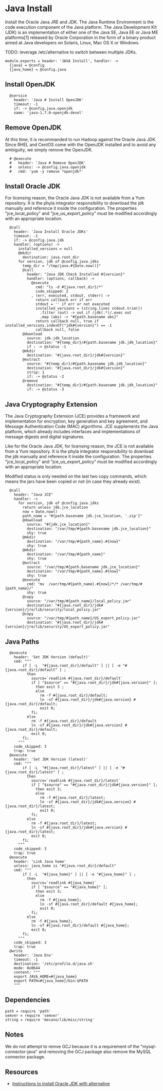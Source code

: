 
# Java Install

Install the Oracle Java JRE and JDK. The Java Runtime Environment is the code 
execution component of the Java platform. The Java Development Kit (JDK) is 
an implementation of either one of the Java SE, Java EE or Java ME platforms[1] 
released by Oracle Corporation in the form of a binary product aimed at Java 
developers on Solaris, Linux, Mac OS X or Windows.

TODO: leverage /etc/alternative to switch between multiple JDKs.

    module.exports = header: 'JAVA Install', handler: ->
      {java} = @config
      {java_home} = @config.java
      
      
## Install OpenJDK

      @service
        header: 'Java # Install OpenJDK'
        timeout: -1
        if: -> @config.java.openjdk
        name: 'java-1.7.0-openjdk-devel'

## Remove OpenJDK

At this time, it is recommanded to run Hadoop against the Oracle Java JDK. Since RHEL and CentOS 
come with the OpenJDK installed and to avoid any ambiguity, we simply remove the OpenJDK.

      # @execute
      #   header: 'Java # Remove OpenJDK'
      #   unless: -> @config.java.openjdk
      #   cmd: 'yum -y remove *openjdk*'

## Install Oracle JDK

For licensing reason, the Oracle Java JDK is not available from a Yum repository. It is the
phyla integrator responsibility to download the jdk manually and reference it 
inside the configuration. The properties "jce\_local\_policy" and 
"jce\_us\_export_policy" must be modified accordingly with an appropriate location.



      @call
        header: 'Java Install Oracle JDKs'
        timeout: -1
        if: -> @config.java.jdk
        handler: (options) ->
          installed_versions = null
          @mkdir
            destination: java.root_dir
          for version, jdk of @config.java.jdks 
            temp_dir = "/tmp/java.#{Date.now()}"
            @call 
              header: "Java JDK Check Installed #{version}"
              handler: (options, callback) ->
                @execute
                  cmd: "ls -d #{java.root_dir}/*"
                  code_skipped: 2
                , (err, executed, stdout, stderr) ->
                  return callback err if err
                  stdout = '' if err or not executed
                  installed_versions = (string.lines stdout.trim())
                    .filter (out) -> out if /jdk(.*)/.exec out
                    .map (abs) -> "#{path.basename abs}" 
                  return callback null, true if installed_versions.indexOf("jdk#{version}") == -1
                  callback null, false
            @download
              source: jdk.jdk_location
              destination: "#{temp_dir}/#{path.basename jdk.jdk_location}"
              if : -> @status -1
            @mkdir
              destination: "#{java.root_dir}/jdk#{version}"
            @extract
              source: "#{temp_dir}/#{path.basename jdk.jdk_location}"
              destination: "#{java.root_dir}/jdk#{version}"
              strip: 1
              if: -> @status -2
            @remove
              destination: "#{temp_dir}/#{path.basename jdk.jdk_location}"
              if: -> @status -3

## Java Cryptography Extension
The Java Cryptography Extension (JCE) provides a framework and implementation for encryption, 
key generation and key agreement, and Message Authentication Code (MAC) algorithms. JCE 
supplements the Java platform, which already includes interfaces and implementations of 
message digests and digital signatures.

Like for the Oracle Java JDK, for licensing reason, the JCE is not available from a Yum 
repository. It is the phyla integrator responsibility to download the jdk manually and 
reference it inside the configuration. The properties "jce\_local\_policy" and 
"jce\_us\_export_policy" must be modified accordingly with an appropriate location.

Modified status is only needed on the last two copy commands, which means the jars 
have been copied or not (in case they already exist).  
            
      @call
        header: "Java JCE"
        handler: ->
          for version, jdk of @config.java.jdks
            return unless jdk.jce_location
            now = Date.now()
            path_name = "#{path.basename jdk.jce_location, '.zip'}"
            @download
              source: "#{jdk.jce_location}"
              destination: "/var/tmp/#{path.basename jdk.jce_location}"
              shy: true
            @mkdir 
              destination: "/var/tmp/#{path_name}.#{now}"
              shy: true
            @mkdir 
              destination: "/var/tmp/#{path_name}"
              shy: true
            @extract
              source: "/var/tmp/#{path.basename jdk.jce_location}"
              destination: "/var/tmp/#{path_name}.#{now}"
              shy: true
            @execute
              cmd: "mv  /var/tmp/#{path_name}.#{now}/*/* /var/tmp/#{path_name}/"
              shy: true
            @copy
              source: "/var/tmp/#{path_name}/local_policy.jar"
              destination: "#{java.root_dir}/jdk#{version}/jre/lib/security/local_policy.jar"
            @copy
              source: "/var/tmp/#{path_name}/US_export_policy.jar"
              destination: "#{java.root_dir}/jdk#{version}/jre/lib/security/US_export_policy.jar"        

## Java Paths

      @execute 
        header: 'Set JDK Version (default)'
        cmd: """
            if [ -L  "#{java.root_dir}/default" ] || [ -e "#{java.root_dir}/default" ] ; 
              then 
                source=`readlink #{java.root_dir}/default`
                if [ "$source" == "#{java.root_dir}/jdk#{java.version}" ];
                  then exit 3 ;
                  else
                    rm -f #{java.root_dir}/default;
                    ln -sf #{java.root_dir}/jdk#{java.version} #{java.root_dir}/default;
                    exit 0;
                fi;
              else
                rm -f #{java.root_dir}/default
                ln -sf #{java.root_dir}/jdk#{java.version} #{java.root_dir}/default;
                exit 0;
            fi;
          """
        code_skipped: 3
        trap: true
      @execute 
        header: 'Set JDK Version (latest)'
        cmd: """
            if [ -L  "#{java.root_dir}/latest" ] || [ -e "#{java.root_dir}/latest" ] ; 
              then 
                source=`readlink #{java.root_dir}/latest`
                if [ "$source" == "#{java.root_dir}/jdk#{java.version}" ];
                  then exit 3;
                  else
                    rm -f #{java.root_dir}/latest;
                    ln -sf #{java.root_dir}/jdk#{java.version} #{java.root_dir}/latest;
                    exit 0;
                fi;
              else
                rm -f #{java.root_dir}/latest;
                ln -sf #{java.root_dir}/jdk#{java.version} #{java.root_dir}/latest;
                exit 0;
            fi;
          """
        code_skipped: 3
        trap: true
      @execute 
        header: 'Link Java home'
        unless: java_home is "#{java.root_dir}/default"
        cmd: """
            if [ -L  "#{java_home}" ] || [ -e "#{java_home}" ] ; 
              then 
                source=`readlink #{java_home}`
                if [ "$source" == "#{java_home}" ];
                  then exit 3;
                  else
                    rm -f #{java_home};
                    ln -sf #{java.root_dir}/default #{java_home};
                    exit 0;
                fi;
              else
                rm -f #{java_home};
                ln -sf #{java.root_dir}/default #{java_home};
                exit 0;
            fi;
          """
        code_skipped: 3
        trap: true
      @write
        header: 'Java Env'
        timeout: -1
        destination: '/etc/profile.d/java.sh'
        mode: 0o0644
        content: """
        export JAVA_HOME=#{java_home}
        export PATH=#{java_home}/bin:$PATH
        """

## Dependencies

    path = require 'path'
    semver = require 'semver'
    string = require 'mecano/lib/misc/string'
    

## Notes

We do not attempt to remve GCJ because it is a requirement of the "mysql-connector-java"
and removing the GCJ package also remove the MySQL connector package.

## Resources

*   [Instructions to install Oracle JDK with alternative](http://www.if-not-true-then-false.com/2010/install-sun-oracle-java-jdk-jre-6-on-fedora-centos-red-hat-rhel/) 

